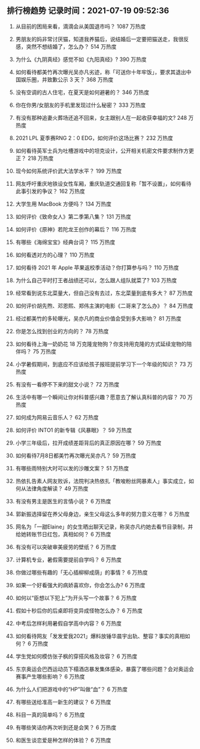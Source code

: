 
## 排行榜趋势 记录时间：2021-07-19 09:52:36
  
  1. 从目前的困局来看，滴滴会从美国退市吗？ 1087 万热度
    
  2. 男朋友的妈非常讨厌猫，知道我养猫后，说结婚后一定要把猫送走，我很反感，突然不想结婚了，怎么办？ 514 万热度
    
  3. 为什么《九阴真经》感觉不如《九阳真经》? 390 万热度
    
  4. 如何看待都美竹再次曝光吴亦凡劣迹，称「可送你十年牢饭」，要求其退出中国娱乐圈，并致歉公示 3 天？ 368 万热度
    
  5. 没有空调的古人住宅，在夏天是如何避暑的？ 346 万热度
    
  6. 你在你男/女朋友的手机里发现过什么秘密？ 333 万热度
    
  7. 有没有那种追妻火葬场还追不回来，女主跟别人在一起收获幸福的文? 248 万热度
    
  8. 2021 LPL 夏季赛RNG 2：0 EDG，如何评价这场比赛？ 232 万热度
    
  9. 如何看待英军士兵为吐槽游戏中的坦克设计，公开相关机密文件要求制作方更正？ 218 万热度
    
  10. 现今如何系统评价武大法学水平？ 199 万热度
    
  11. 网友呼吁重庆地铁设女性车厢，重庆轨道交通回复称「暂不设置」，如何看待此事引发的争议？ 162 万热度
    
  12. 大学生用 MacBook 方便吗？ 134 万热度
    
  13. 如何评价《致命女人》第二季第八集？ 131 万热度
    
  14. 如何评价《原神》若陀龙王创作的幕后？ 116 万热度
    
  15. 有哪些《海绵宝宝》经典台词？ 115 万热度
    
  16. 如何看透对方的心理？ 110 万热度
    
  17. 如何看待 2021 年 Apple 苹果返校季活动？你打算参与吗？ 110 万热度
    
  18. 为什么自己平时打王者战绩还可以，怎么跟人组队就菜了? 103 万热度
    
  19. 经常看到说东北菜量大，但自己没有去过，东北菜量到底有多大？ 87 万热度
    
  20. 如何评价胡先煦、邓恩熙、郑伟主演的电影《二哥来了怎么办》？ 84 万热度
    
  21. 经过都美竹的多轮曝光，吴亦凡的商业价值会受到多大影响？ 81 万热度
    
  22. 你是怎么找到创业的方向的？ 78 万热度
    
  23. 如何看待上海一奶奶花 18 万克隆宠物狗？你支持用克隆的方式延续宠物的陪伴吗？ 75 万热度
    
  24. 小学暑假期间，到底应不应该给孩子报班提前学习下一个年级的知识？ 73 万热度
    
  25. 有没有一看停不下来的甜文小说？ 72 万热度
    
  26. 生活中有哪一个瞬间让你对科普感兴趣？愿意去了解认真科普的内容？ 70 万热度
    
  27. 如何成为网易云音乐人？ 62 万热度
    
  28. 如何评价 INTO1 的新专辑《风暴眼》？ 59 万热度
    
  29. 小学三年级后，拉开成绩差距背后的真正原因在哪？ 59 万热度
    
  30. 如何看待7月8日都美竹再次曝光吴亦凡？ 59 万热度
    
  31. 有哪些雨特别大时可以发的沙雕文案？ 51 万热度
    
  32. 热依扎告素人网友败诉，法院判决热依扎「教唆粉丝网暴素人」事实成立，如何从法律角度解读？ 49 万热度
    
  33. 有没有男主是医生的言情小说？ 6 万热度
    
  34. 郭新振选择留在养父母身边，亲生父母这么多年的努力意义在哪？ 6 万热度
    
  35. 网名为「一甜Elaine」的女生晒出聊天记录，称吴亦凡约她去看节目录制，并给她转账节日红包，真相如何？ 6 万热度
    
  36. 有没有可以突破审美疲劳的壁纸？ 6 万热度
    
  37. 计算机专业，暑假需要提前自学吗？ 6 万热度
    
  38. 你做过哪些有趣的「无心插柳柳成荫」的事情？ 6 万热度
    
  39. 如果一个好看强大的病娇喜欢你，你会怎么办? 6 万热度
    
  40. 如何以“臣想以下犯上”为开头写一个故事？ 6 万热度
    
  41. 假如十秒后你的后桌即将变异成怪物怎么办？ 6 万热度
    
  42. 中考后怎样利用暑假自学高中内容？ 6 万热度
    
  43. 如何看待网友「发发爱我2021」爆料放锤华晨宇出轨、整容？事实的真相如何？ 6 万热度
    
  44. 学生党如何模仿张子枫的穿搭风格及妆容？ 6 万热度
    
  45. 东京奥运会巴西运动员下榻酒店暴发集体感染，暴露了哪些问题？会对奥运会赛事产生哪些影响？ 6 万热度
    
  46. 为什么人们把游戏中的“HP”叫做“血”？ 6 万热度
    
  47. 有哪些送给准高一新生的建议？ 6 万热度
    
  48. 科目一真的简单吗？ 6 万热度
    
  49. 有哪些笑话你再次听到还是会笑？ 6 万热度
    
  50. 和医生谈恋爱是种怎样的体验？ 6 万热度
    